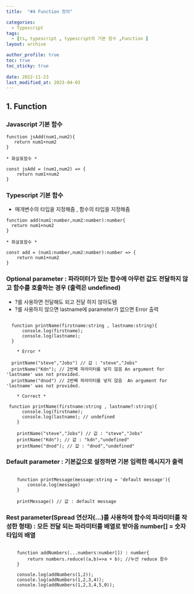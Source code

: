 ```yaml
---
title:  "#4 Function 정의"

categories:
  - Typescript
tags:
  - [ts, typescript , typescript의 기본 함수 ,Function ]
layout: archive

author_profile: true
toc: true
toc_sticky: true
 
date: 2022-11-23
last_modified_at: 2023-04-03
---
```

## 1. Function

### Javascript 기본 함수

```
function jsAdd(num1,num2){
   return num1+num2
}

* 화살표함수 *

const jsAdd = (num1,num2) => {
    return num1+num2
}
```

### Typescript 기본 함수

- 매개변수의 타입을 지정해줌 , 함수의 타입을 지정해줌

```tsx
function add(num1:number,num2:number):number{
  return num1+num2
}

* 화살표함수 *

const add = (num1:number,num2:number):number => {
    return num1+num2
}

```

### Optional parameter :  파라미터가 있는 함수에 아무런 값도 전달하지 않고 함수를 호출하는 경우 (출력은 undefined)

- ?를 사용하면 전달해도 되고 전달 하지 않아도됌
- ?를 사용하지 않으면 lastname에 parameter가 없으면 Error 출력

```tsx

  function printName(firstname:string , lastname:string){
      console.log(firstname);
      console.log(lastname); 
  }
	
	* Error * 

  printName("steve","Jobs") // 값 : "steve","Jobs"
  printName("Kdn"); // 2번째 파라미터를 넣지 않음 An argument for 'lastname' was not provided.
  printName("dnod") // 2번째 파라미터를 넣지 않음  An argument for 'lastname' was not provided.

	* Correct *

 function printName(firstname:string , lastname?:string){
      console.log(firstname);
      console.log(lastname); // undefined
	}

	printName("steve","Jobs") // 값 : "steve","Jobs"
	printName("Kdn"); // 값 : "kdn","undefined"
	printName("dnod"); // 값 : "dnod","undefined"

```

### Default parameter :  기본값으로 설정하면 기본 입력한 메시지가 출력

```tsx

    function printMessage(message:string = 'default message'){
        console.log(message)
    }

    printMessage() // 값 : default message

```

### Rest parameter(Spread 연산자(...)를 사용하여 함수의 파라미터를 작성한 형태)  : 모든 전달 되는 파라미터를 배열로 받아옴 number[] = 숫자 타입의 배열

```tsx

    function addNumbers(...numbers:number[]) : number{
        return numbers.reduce((a,b)=>a + b); //누산 reduce 함수
    }

    console.log(addNumbers(1,2));
    console.log(addNumbers(1,2,3,4));
    console.log(addNumbers(1,2,3,4,5,0));
```